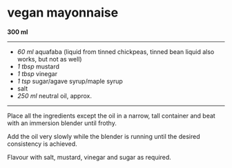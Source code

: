 # vegan mayonnaise

**300 ml**

---

- *60 ml* aquafaba (liquid from tinned chickpeas, tinned bean liquid also works, but not as well)
- *1 tbsp* mustard
- *1 tbsp* vinegar
- *1 tsp* sugar/agave syrup/maple syrup
- salt
- *250 ml* neutral oil, approx.

---

Place all the ingredients except the oil in a narrow, tall container and beat with an immersion blender until frothy.

Add the oil very slowly while the blender is running until the desired consistency is achieved.

Flavour with salt, mustard, vinegar and sugar as required.